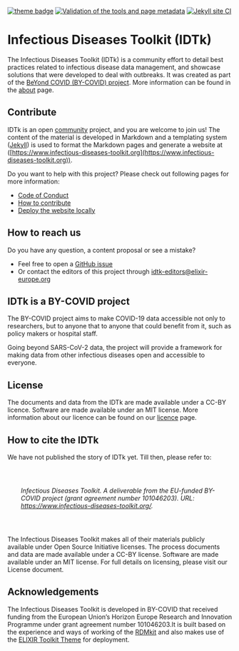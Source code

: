 [![theme badge](https://img.shields.io/badge/ELIXIR%20toolkit%20theme-jekyll-blue?color=0d6efd)](https://github.com/ELIXIR-Belgium/elixir-toolkit-theme) [![Validation of the tools and page metadata](https://github.com/elixir-europe/infectious-diseases-toolkit/actions/workflows/tool_list_conversion.yml/badge.svg)](https://github.com/elixir-europe/infectious-diseases-toolkit/actions/workflows/tool_list_conversion.yml) [![Jekyll site CI](https://github.com/elixir-europe/infectious-diseases-toolkit/actions/workflows/jekyll.yml/badge.svg)](https://github.com/elixir-europe/infectious-diseases-toolkit/actions/workflows/jekyll.yml)

# Infectious Diseases Toolkit (IDTk)

The Infectious Diseases Toolkit (IDTk) is a community effort to detail best practices related to infectious disease data management, and showcase solutions that were developed to deal with outbreaks. It was created as part of the [BeYond COVID (BY-COVID) project]( https://by-covid.org/). More information can be found in the [about](https://www.infectious-diseases-toolkit.org/about/) page.

## Contribute

IDTk is an open [community](https://www.infectious-diseases-toolkit.org/about/contributors) project, and you are welcome to join us! The content of the material is developed in Markdown and a templating system ([Jekyll](http://jekyllrb.com/)) is used to format the Markdown pages and generate a website at ([https://www.infectious-diseases-toolkit.org](https://www.infectious-diseases-toolkit.org)).

Do you want to help with this project? Please check out following pages for more information:

* [Code of Conduct](https://www.infectious-diseases-toolkit.org/CODE_OF_CONDUCT)
* [How to contribute](https://www.infectious-diseases-toolkit.org/contribute/)
* [Deploy the website locally](https://www.infectious-diseases-toolkit.org/contribute/working-with-git#the-advantage-of-working-locally-previewing-your-changes-through-your-web-browser)

## How to reach us

Do you have any question, a content proposal or see a mistake?
* Feel free to open a [GitHub issue](https://github.com/elixir-europe/infectious-diseases-toolkit/issues)
* Or contact the editors of this project through [idtk-editors@elixir-europe.org](mailto:rdm-editors@elixir-europe.org )


## IDTk is a BY-COVID project

The BY-COVID project aims to make COVID-19 data accessible not only to researchers, but to anyone that to anyone that could benefit from it, such as policy makers or hospital staff.

Going beyond SARS-CoV-2 data, the project will provide a framework for making data from other infectious diseases open and accessible to everyone.


## License

The documents and data from the IDTk are made available under a CC-BY licence. Software are made available under an MIT license. More information about our licence can be found on our [licence](LICENSE) page.

## How to cite the IDTk
We have not published the story of IDTk yet. Till then, please refer to:


<div style="padding:30px;"><p><i>Infectious Diseases Toolkit. A deliverable from the EU-funded BY-COVID project (grant agreement number 101046203). URL: <a href="https://www.infectious-diseases-toolkit.org/">https://www.infectious-diseases-toolkit.org/</a>.</i></p>
</div>

The Infectious Diseases Toolkit makes all of their materials publicly available under Open Source Initiative licenses. The process documents and data are made available under a CC-BY license. Software are made available under an MIT license. For full details on licensing, please visit our License document.

## Acknowledgements

The Infectious Diseases Toolkit is developed in BY-COVID that received funding from the European Union’s Horizon Europe Research and Innovation Programme under grant agreement number 101046203.It is built based on the experience and ways of working of the [RDMkit](https://rdmkit.elixir-europe.org/) and also makes use of the [ELIXIR Toolkit Theme](https://elixir-belgium.github.io/elixir-toolkit-theme/) for deployment.
